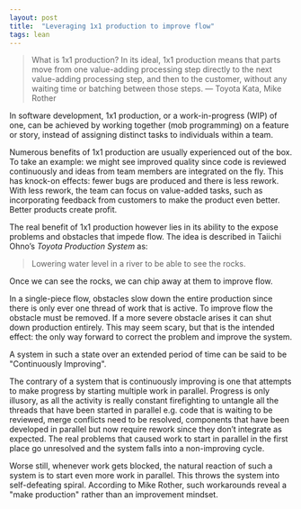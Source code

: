 ```yaml
---
layout: post
title:  "Leveraging 1x1 production to improve flow"
tags: lean
---
```

> What is 1x1 production? In its ideal, 1x1 production means that parts move from one value-adding processing step directly to the next value-adding processing step, and then to the customer, without any waiting time or batching between those steps. — Toyota Kata, Mike Rother

In software development, 1x1 production, or a work-in-progress (WIP) of one, can be achieved by working together (mob programming) on a feature or story, instead of assigning distinct tasks to individuals within a team.

Numerous benefits of 1x1 production are usually experienced out of the box. To take an example: we might see improved quality since code is reviewed continuously and ideas from team members are integrated on the fly. This has knock-on effects: fewer bugs are produced and there is less rework. With less rework, the team can focus on value-added tasks, such as incorporating feedback from customers to make the product even better. Better products create profit.

The real benefit of 1x1 production however lies in its ability to the expose problems and obstacles that impede flow. The idea is described in Taiichi Ohno’s _Toyota Production System_ as:

> Lowering water level in a river to be able to see the rocks.

Once we can see the rocks, we can chip away at them to improve flow.

In a single-piece flow, obstacles slow down the entire production since there is only ever one thread of work that is active. To improve flow the obstacle must be removed. If a more severe obstacle arises it can shut down production entirely. This may seem scary, but that is the intended effect: the only way forward to correct the problem and improve the system.

A system in such a state over an extended period of time can be said to be "Continuously Improving".

The contrary of a system that is continuously improving is one that attempts to make progress by starting multiple work in parallel. Progress is only illusory, as all the activity is really constant firefighting to untangle all the threads that have been started in parallel e.g. code that is waiting to be reviewed, merge conflicts need to be resolved, components that have been developed in parallel but now require rework since they don’t integrate as expected. The real problems that caused work to start in parallel in the first place go unresolved and the system falls into a non-improving cycle.

Worse still, whenever work gets blocked, the natural reaction of such a system is to start even more work in parallel. This throws the system into self-defeating spiral. According to Mike Rother, such workarounds reveal a "make production" rather than an improvement mindset.